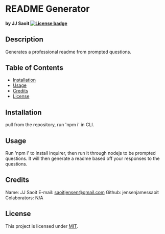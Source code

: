 
# README Generator
#### by JJ Saoit [![License badge](https://img.shields.io/badge/license-MIT-green)](https://opensource.org/license/mit/)

## Description
Generates a professional readme from prompted questions.

## Table of Contents
* [Installation](#installation)
* [Usage](#usage)
* [Credits](#credits)
* [License](#license)

## Installation
pull from the repository, run 'npm i' in CLI.

## Usage
Run 'npm i' to install inquirer, then run it through nodejs to be prompted questions. It will then generate a readme based off your responses to the questions.

## Credits
Name: JJ Saoit
E-mail: saoitjensen@gmail.com
Github: jensenjamessaoit
Colaborators: N/A

## License
This project is licensed under [MIT](https://opensource.org/license/mit/).
      
